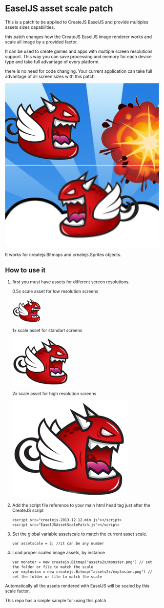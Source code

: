 EaselJS asset scale patch
=========================

This is a patch to be applied to CreateJS EaselJS and provide multiples assets sizes capabilities.

this patch changes how the CreateJS EaselJS image renderer works and scale all image by a provided factor.

It can be used to create games and apps with multiple screen resolutions support. 
This way you can save processing and memory for each device type and take full advantage of every platform. 

there is no need for code changing.
Your current application can take full advantage of all screen sizes with this patch

 ![multi resolution sample image](/sample/patch.png "Sample image")

It works for createjs.Bitmaps and createjs.Sprites objects.

How to use it
-------------
 
1. first you must have assets for different screen resolutions.

    0.5x scale asset for low resolution screens
    
    ![multi resolution sample image](/sample/assets0.5/monster.png "Sample image")
    
    1x scale asset for standart screens
    
    ![multi resolution sample image](/sample/assets1/monster.png "Sample image")
    
    2x scale asset for high resolution screens
    
    ![multi resolution sample image](/sample/assets2/monster.png "Sample image")
    

2.  Add the script file reference to your main html head tag just after the CreateJS script

        <script src="createjs-2013.12.12.min.js"></script>
        <script src="EaselJSAssetScalePatch.js"></script>

3.  Set the global variable assetscale to match the current asset scale. 

        var assetscale = 2; //it can be any number
        
4.  Load proper scaled image assets, by instance

        var monster = new createjs.Bitmap("assets2x/monster.png") // set the folder or file to match the scale
        var explosion = new createjs.Bitmap("assets2x/explosion.png") // set the folder or file to match the scale
  
Automatically all the assets rendered with EaselJS  will be scaled by this scale factor.


This repo has a simple sample for using this patch
